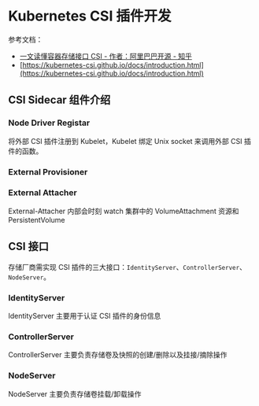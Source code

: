 
# Kubernetes CSI 插件开发
参考文档：

- [一文读懂容器存储接口 CSI - 作者：阿里巴巴开源 - 知乎](https://zhuanlan.zhihu.com/p/364255271)
- [https://kubernetes-csi.github.io/docs/introduction.html](https://kubernetes-csi.github.io/docs/introduction.html)

## CSI Sidecar 组件介绍

### Node Driver Registar
将外部 CSI 插件注册到 Kubelet，Kubelet 绑定 Unix socket 来调用外部 CSI 插件的函数。


### External Provisioner


### External Attacher
External-Attacher 内部会时刻 watch 集群中的 VolumeAttachment 资源和 PersistentVolume


## CSI 接口
存储厂商需实现 CSI 插件的三大接口：`IdentityServer`、`ControllerServer`、`NodeServer`。

### IdentityServer
IdentityServer 主要用于认证 CSI 插件的身份信息

### ControllerServer
ControllerServer 主要负责存储卷及快照的创建/删除以及挂接/摘除操作

### NodeServer
NodeServer 主要负责存储卷挂载/卸载操作


